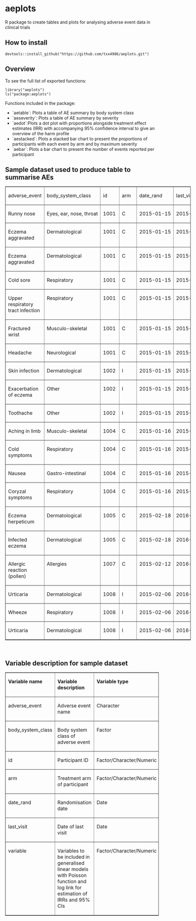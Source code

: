 # aeplots
R package to create tables and plots for analysing adverse event data in clinical trials

## How to install
```
devtools::install_github("https://github.com/txx4986/aeplots.git")
```

## Overview
To see the full list of exported functions:
```
library("aeplots")
ls("package:aeplots")
```
Functions included in the package:
<ul>
<li>`aetable`: Plots a table of AE summary by body system class</li>
<li>`aeseverity`: Plots a table of AE summary by severity</li>
<li>`aedot`:Plots a dot plot with proportions alongside treatment effect estimates (IRR) with accompanying 95% confidence interval to give an overview of the harm profile</li>
<li>`aestacked`: Plots a stacked bar chart to present the proportions of participants with each event by arm and by maximum severity</li>
<li>`aebar`: Plots a bar chart to present the number of events reported per participant</li>
</ul>

## Sample dataset used to produce table to summarise AEs
<table style="width: 609px;" border="1" cellspacing="0" cellpadding="0">
<tbody>
<tr>
<td valign="top" width="117">
<p>adverse_event</p>
</td>
<td valign="top" nowrap="nowrap" width="129">
<p>body_system_class</p>
</td>
<td valign="top" nowrap="nowrap" width="45">
<p>id</p>
</td>
<td valign="top" nowrap="nowrap" width="40">
<p>arm</p>
</td>
<td valign="top" nowrap="nowrap" width="76">
<p>date_rand</p>
</td>
<td valign="top" nowrap="nowrap" width="76">
<p>last_visit</p>
</td>
<td valign="top" width="65">
<p>variable1</p>
</td>
<td valign="top" width="59">
<p>variable2</p>
</td>
</tr>
<tr>
<td valign="top" width="117">
<p>Runny nose</p>
</td>
<td valign="top" nowrap="nowrap" width="129">
<p>Eyes, ear, nose, throat</p>
</td>
<td valign="top" nowrap="nowrap" width="45">
<p>1001</p>
</td>
<td valign="top" nowrap="nowrap" width="40">
<p>C</p>
</td>
<td valign="top" nowrap="nowrap" width="76">
<p>2015-01-15</p>
</td>
<td valign="top" nowrap="nowrap" width="76">
<p>2015-12-23</p>
</td>
<td valign="top" width="65">
<p>1</p>
</td>
<td valign="top" width="59">
<p>234</p>
</td>
</tr>
<tr>
<td valign="top" width="117">
<p>Eczema aggravated</p>
</td>
<td valign="top" nowrap="nowrap" width="129">
<p>Dermatological</p>
</td>
<td valign="top" nowrap="nowrap" width="45">
<p>1001</p>
</td>
<td valign="top" nowrap="nowrap" width="40">
<p>C</p>
</td>
<td valign="top" nowrap="nowrap" width="76">
<p>2015-01-15</p>
</td>
<td valign="top" nowrap="nowrap" width="76">
<p>2015-12-23</p>
</td>
<td valign="top" width="65">
<p>1</p>
</td>
<td valign="top" width="59">
<p>234</p>
</td>
</tr>
<tr>
<td valign="top" width="117">
<p>Eczema aggravated</p>
</td>
<td valign="top" nowrap="nowrap" width="129">
<p>Dermatological</p>
</td>
<td valign="top" nowrap="nowrap" width="45">
<p>1001</p>
</td>
<td valign="top" nowrap="nowrap" width="40">
<p>C</p>
</td>
<td valign="top" nowrap="nowrap" width="76">
<p>2015-01-15</p>
</td>
<td valign="top" nowrap="nowrap" width="76">
<p>2015-12-23</p>
</td>
<td valign="top" width="65">
<p>1</p>
</td>
<td valign="top" width="59">
<p>234</p>
</td>
</tr>
<tr>
<td valign="top" width="117">
<p>Cold sore</p>
</td>
<td valign="top" nowrap="nowrap" width="129">
<p>Respiratory</p>
</td>
<td valign="top" nowrap="nowrap" width="45">
<p>1001</p>
</td>
<td valign="top" nowrap="nowrap" width="40">
<p>C</p>
</td>
<td valign="top" nowrap="nowrap" width="76">
<p>2015-01-15</p>
</td>
<td valign="top" nowrap="nowrap" width="76">
<p>2015-12-23</p>
</td>
<td valign="top" width="65">
<p>1</p>
</td>
<td valign="top" width="59">
<p>234</p>
</td>
</tr>
<tr>
<td valign="top" width="117">
<p>Upper respiratory tract infection</p>
</td>
<td valign="top" nowrap="nowrap" width="129">
<p>Respiratory</p>
</td>
<td valign="top" nowrap="nowrap" width="45">
<p>1001</p>
</td>
<td valign="top" nowrap="nowrap" width="40">
<p>C</p>
</td>
<td valign="top" nowrap="nowrap" width="76">
<p>2015-01-15</p>
</td>
<td valign="top" nowrap="nowrap" width="76">
<p>2015-12-23</p>
</td>
<td valign="top" width="65">
<p>1</p>
</td>
<td valign="top" width="59">
<p>234</p>
</td>
</tr>
<tr>
<td valign="top" width="117">
<p>Fractured wrist</p>
</td>
<td valign="top" nowrap="nowrap" width="129">
<p>Musculo-skeletal</p>
</td>
<td valign="top" nowrap="nowrap" width="45">
<p>1001</p>
</td>
<td valign="top" nowrap="nowrap" width="40">
<p>C</p>
</td>
<td valign="top" nowrap="nowrap" width="76">
<p>2015-01-15</p>
</td>
<td valign="top" nowrap="nowrap" width="76">
<p>2015-12-23</p>
</td>
<td valign="top" width="65">
<p>1</p>
</td>
<td valign="top" width="59">
<p>234</p>
</td>
</tr>
<tr>
<td valign="top" width="117">
<p>Headache</p>
</td>
<td valign="top" nowrap="nowrap" width="129">
<p>Neurological</p>
</td>
<td valign="top" nowrap="nowrap" width="45">
<p>1001</p>
</td>
<td valign="top" nowrap="nowrap" width="40">
<p>C</p>
</td>
<td valign="top" nowrap="nowrap" width="76">
<p>2015-01-15</p>
</td>
<td valign="top" nowrap="nowrap" width="76">
<p>2015-12-23</p>
</td>
<td valign="top" width="65">
<p>1</p>
</td>
<td valign="top" width="59">
<p>234</p>
</td>
</tr>
<tr>
<td valign="top" width="117">
<p>Skin infection</p>
</td>
<td valign="top" nowrap="nowrap" width="129">
<p>Dermatological</p>
</td>
<td valign="top" nowrap="nowrap" width="45">
<p>1002</p>
</td>
<td valign="top" nowrap="nowrap" width="40">
<p>I</p>
</td>
<td valign="top" nowrap="nowrap" width="76">
<p>2015-01-15</p>
</td>
<td valign="top" nowrap="nowrap" width="76">
<p>2015-12-22</p>
</td>
<td valign="top" width="65">
<p>0</p>
</td>
<td valign="top" width="59">
<p>789</p>
</td>
</tr>
<tr>
<td valign="top" width="117">
<p>Exacerbation of eczema</p>
</td>
<td valign="top" nowrap="nowrap" width="129">
<p>Other</p>
</td>
<td valign="top" nowrap="nowrap" width="45">
<p>1002</p>
</td>
<td valign="top" nowrap="nowrap" width="40">
<p>I</p>
</td>
<td valign="top" nowrap="nowrap" width="76">
<p>2015-01-15</p>
</td>
<td valign="top" nowrap="nowrap" width="76">
<p>2015-12-22</p>
</td>
<td valign="top" width="65">
<p>0</p>
</td>
<td valign="top" width="59">
<p>789</p>
</td>
</tr>
<tr>
<td valign="top" width="117">
<p>Toothache</p>
</td>
<td valign="top" nowrap="nowrap" width="129">
<p>Other</p>
</td>
<td valign="top" nowrap="nowrap" width="45">
<p>1002</p>
</td>
<td valign="top" nowrap="nowrap" width="40">
<p>I</p>
</td>
<td valign="top" nowrap="nowrap" width="76">
<p>2015-01-15</p>
</td>
<td valign="top" nowrap="nowrap" width="76">
<p>2015-12-22</p>
</td>
<td valign="top" width="65">
<p>0</p>
</td>
<td valign="top" width="59">
<p>789</p>
</td>
</tr>
<tr>
<td valign="top" width="117">
<p>Aching in limb</p>
</td>
<td valign="top" nowrap="nowrap" width="129">
<p>Musculo-skeletal</p>
</td>
<td valign="top" nowrap="nowrap" width="45">
<p>1004</p>
</td>
<td valign="top" nowrap="nowrap" width="40">
<p>C</p>
</td>
<td valign="top" nowrap="nowrap" width="76">
<p>2015-01-16</p>
</td>
<td valign="top" nowrap="nowrap" width="76">
<p>2015-12-14</p>
</td>
<td valign="top" width="65">
<p>0</p>
</td>
<td valign="top" width="59">
<p>456</p>
</td>
</tr>
<tr>
<td valign="top" width="117">
<p>Cold symptoms</p>
</td>
<td valign="top" nowrap="nowrap" width="129">
<p>Respiratory</p>
</td>
<td valign="top" nowrap="nowrap" width="45">
<p>1004</p>
</td>
<td valign="top" nowrap="nowrap" width="40">
<p>C</p>
</td>
<td valign="top" nowrap="nowrap" width="76">
<p>2015-01-16</p>
</td>
<td valign="top" nowrap="nowrap" width="76">
<p>2015-12-14</p>
</td>
<td valign="top" width="65">
<p>0</p>
</td>
<td valign="top" width="59">
<p>456</p>
</td>
</tr>
<tr>
<td valign="top" width="117">
<p>Nausea</p>
</td>
<td valign="top" nowrap="nowrap" width="129">
<p>Gastro-intestinal</p>
</td>
<td valign="top" nowrap="nowrap" width="45">
<p>1004</p>
</td>
<td valign="top" nowrap="nowrap" width="40">
<p>C</p>
</td>
<td valign="top" nowrap="nowrap" width="76">
<p>2015-01-16</p>
</td>
<td valign="top" nowrap="nowrap" width="76">
<p>2015-12-14</p>
</td>
<td valign="top" width="65">
<p>0</p>
</td>
<td valign="top" width="59">
<p>456</p>
</td>
</tr>
<tr>
<td valign="top" width="117">
<p>Coryzal symptoms</p>
</td>
<td valign="top" nowrap="nowrap" width="129">
<p>Respiratory</p>
</td>
<td valign="top" nowrap="nowrap" width="45">
<p>1004</p>
</td>
<td valign="top" nowrap="nowrap" width="40">
<p>C</p>
</td>
<td valign="top" nowrap="nowrap" width="76">
<p>2015-01-16</p>
</td>
<td valign="top" nowrap="nowrap" width="76">
<p>2015-12-14</p>
</td>
<td valign="top" width="65">
<p>0</p>
</td>
<td valign="top" width="59">
<p>456</p>
</td>
</tr>
<tr>
<td valign="top" width="117">
<p>Eczema herpeticum</p>
</td>
<td valign="top" nowrap="nowrap" width="129">
<p>Dermatological</p>
</td>
<td valign="top" nowrap="nowrap" width="45">
<p>1005</p>
</td>
<td valign="top" nowrap="nowrap" width="40">
<p>C</p>
</td>
<td valign="top" nowrap="nowrap" width="76">
<p>2015-02-18</p>
</td>
<td valign="top" nowrap="nowrap" width="76">
<p>2016-01-20</p>
</td>
<td valign="top" width="65">
<p>1</p>
</td>
<td valign="top" width="59">
<p>999</p>
</td>
</tr>
<tr>
<td valign="top" width="117">
<p>Infected eczema</p>
</td>
<td valign="top" nowrap="nowrap" width="129">
<p>Dermatological</p>
</td>
<td valign="top" nowrap="nowrap" width="45">
<p>1005</p>
</td>
<td valign="top" nowrap="nowrap" width="40">
<p>C</p>
</td>
<td valign="top" nowrap="nowrap" width="76">
<p>2015-02-18</p>
</td>
<td valign="top" nowrap="nowrap" width="76">
<p>2016-01-20</p>
</td>
<td valign="top" width="65">
<p>1</p>
</td>
<td valign="top" width="59">
<p>999</p>
</td>
</tr>
<tr>
<td valign="top" width="117">
<p>Allergic reaction (pollen)</p>
</td>
<td valign="top" nowrap="nowrap" width="129">
<p>Allergies</p>
</td>
<td valign="top" nowrap="nowrap" width="45">
<p>1007</p>
</td>
<td valign="top" nowrap="nowrap" width="40">
<p>C</p>
</td>
<td valign="top" nowrap="nowrap" width="76">
<p>2015-02-12</p>
</td>
<td valign="top" nowrap="nowrap" width="76">
<p>2016-01-18</p>
</td>
<td valign="top" width="65">
<p>0</p>
</td>
<td valign="top" width="59">
<p>101</p>
</td>
</tr>
<tr>
<td valign="top" width="117">
<p>Urticaria</p>
</td>
<td valign="top" nowrap="nowrap" width="129">
<p>Dermatological</p>
</td>
<td valign="top" nowrap="nowrap" width="45">
<p>1008</p>
</td>
<td valign="top" nowrap="nowrap" width="40">
<p>I</p>
</td>
<td valign="top" nowrap="nowrap" width="76">
<p>2015-02-06</p>
</td>
<td valign="top" nowrap="nowrap" width="76">
<p>2016-01-04</p>
</td>
<td valign="top" width="65">
<p>1</p>
</td>
<td valign="top" width="59">
<p>567</p>
</td>
</tr>
<tr>
<td valign="top" width="117">
<p>Wheeze</p>
</td>
<td valign="top" nowrap="nowrap" width="129">
<p>Respiratory</p>
</td>
<td valign="top" nowrap="nowrap" width="45">
<p>1008</p>
</td>
<td valign="top" nowrap="nowrap" width="40">
<p>I</p>
</td>
<td valign="top" nowrap="nowrap" width="76">
<p>2015-02-06</p>
</td>
<td valign="top" nowrap="nowrap" width="76">
<p>2016-01-04</p>
</td>
<td valign="top" width="65">
<p>1</p>
</td>
<td valign="top" width="59">
<p>567</p>
</td>
</tr>
<tr>
<td valign="top" width="117">
<p>Urticaria</p>
</td>
<td valign="top" nowrap="nowrap" width="129">
<p>Dermatological</p>
</td>
<td valign="top" nowrap="nowrap" width="45">
<p>1008</p>
</td>
<td valign="top" nowrap="nowrap" width="40">
<p>I</p>
</td>
<td valign="top" nowrap="nowrap" width="76">
<p>2015-02-06</p>
</td>
<td valign="top" nowrap="nowrap" width="76">
<p>2016-01-04</p>
</td>
<td valign="top" width="65">
<p>1</p>
</td>
<td valign="top" width="59">
<p>567</p>
</td>
</tr>
</tbody>
</table>
<p>&nbsp;</p>

## Variable description for sample dataset
<table border="1" cellspacing="0" cellpadding="0">
<tbody>
<tr>
<td valign="top" width="121">
<p><strong>Variable name</strong></p>
</td>
<td valign="top" width="243">
<p><strong>Variable description</strong></p>
</td>
<td valign="top" width="237">
<p><strong>Variable type</strong></p>
</td>
</tr>
<tr>
<td valign="top" width="121">
<p>adverse_event</p>
</td>
<td valign="top" width="243">
<p>Adverse event name</p>
</td>
<td valign="top" width="237">
<p>Character</p>
</td>
</tr>
<tr>
<td valign="top" width="121">
<p>body_system_class</p>
</td>
<td valign="top" width="243">
<p>Body system class of adverse event</p>
</td>
<td valign="top" width="237">
<p>Factor</p>
</td>
</tr>
<tr>
<td valign="top" width="121">
<p>id</p>
</td>
<td valign="top" width="243">
<p>Participant ID</p>
</td>
<td valign="top" width="237">
<p>Factor/Character/Numeric</p>
</td>
</tr>
<tr>
<td valign="top" width="121">
<p>arm</p>
</td>
<td valign="top" width="243">
<p>Treatment arm of participant</p>
</td>
<td valign="top" width="237">
<p>Factor/Character/Numeric</p>
</td>
</tr>
<tr>
<td valign="top" width="121">
<p>date_rand</p>
</td>
<td valign="top" width="243">
<p>Randomisation date</p>
</td>
<td valign="top" width="237">
<p>Date</p>
</td>
</tr>
<tr>
<td valign="top" width="121">
<p>last_visit</p>
</td>
<td valign="top" width="243">
<p>Date of last visit</p>
</td>
<td valign="top" width="237">
<p>Date</p>
</td>
</tr>
<tr>
<td valign="top" width="121">
<p>variable</p>
</td>
<td valign="top" width="243">
<p>Variables to be included in generalised linear models with Poisson function and log link for estimation of IRRs and 95% CIs</p>
</td>
<td valign="top" width="237">
<p>Factor/Character/Numeric</p>
</td>
</tr>
</tbody>
</table>
